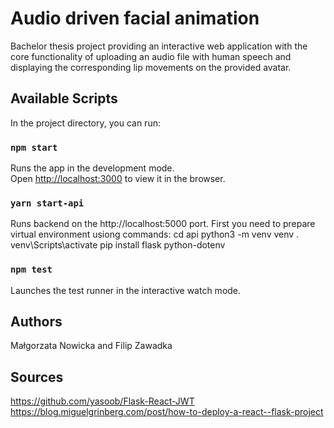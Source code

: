 # Audio driven facial animation

Bachelor thesis project providing an interactive web application with the core functionality of uploading an audio file with human speech and displaying the corresponding lip movements on the provided avatar. 

## Available Scripts

In the project directory, you can run:

### `npm start`

Runs the app in the development mode.<br />
Open [http://localhost:3000](http://localhost:3000) to view it in the browser.

### `yarn start-api`

Runs backend on the http://localhost:5000 port.
First you need to prepare virtual environment usiong commands:
cd api
python3 -m venv venv
. venv\Scripts\activate
pip install flask python-dotenv

### `npm test`

Launches the test runner in the interactive watch mode.<br />

## Authors

Małgorzata Nowicka and Filip Zawadka


## Sources
https://github.com/yasoob/Flask-React-JWT
https://blog.miguelgrinberg.com/post/how-to-deploy-a-react--flask-project
